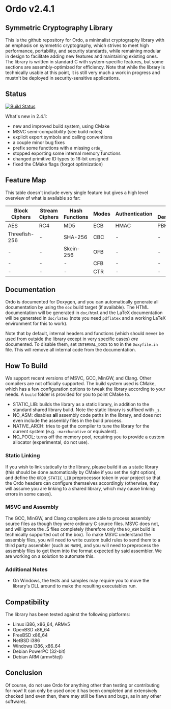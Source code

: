 Ordo v2.4.1
===========

Symmetric Cryptography Library
------------------------------

This is the github repository for Ordo, a minimalist cryptography library with an emphasis on symmetric cryptography, which strives to meet high performance, portability, and security standards, while remaining modular in design to facilitate adding new features and maintaining existing ones. The library is written in standard C with system-specific features, but some sections are assembly-optimized for efficiency. Note that while the library is technically usable at this point, it is still very much a work in progress and mustn't be deployed in security-sensitive applications.

Status
------

[![Build Status](https://travis-ci.org/TomCrypto/Ordo.png?branch=master)](https://travis-ci.org/TomCrypto/Ordo)

What's new in 2.4.1:
 - new and improved build system, using CMake
 - MSVC semi-compatibility (see build notes)
 - explicit export symbols and calling conventions
 - a couple minor bug fixes
 - prefix some functions with a missing `ordo_`
 - stopped exporting some internal memory functions
 - changed primitive ID types to 16-bit unsigned
 - fixed the CMake flags (forgot optimization)

Feature Map
-----------

This table doesn't include every single feature but gives a high level overview of what is available so far:

 Block Ciphers | Stream Ciphers | Hash Functions | Modes | Authentication | Key Derivation | Misc
 ------------- | -------------- | -------------- | ----- | -------------- | -------------- | ----
 AES           | RC4            | MD5            | ECB   | HMAC           | PBKDF2         | CSPRNG
 Threefish-256 | -              | SHA-256        | CBC   | -              | -              | -
 -             | -              | Skein-256      | OFB   | -              | -              | -
 -             | -              | -              | CFB   | -              | -              | -
 -             | -              | -              | CTR   | -              | -              | -

Documentation
-------------

Ordo is documented for Doxygen, and you can automatically generate all documentation by using the `doc` build target (if available). The HTML documentation will be generated in `doc/html` and the LaTeX documentation will be generated in `doc/latex` (note you need `pdflatex` and a working LaTeX environment for this to work).

Note that by default, internal headers and functions (which should never be used from outside the library except in very specific cases) *are* documented. To disable them, set `INTERNAL_DOCS` to `NO` in the `Doxyfile.in` file. This will remove all internal code from the documentation.

How To Build
------------

We support recent versions of MSVC, GCC, MinGW, and Clang. Other compilers are not officially supported. The build system used is CMake, which has a few configuration options to tweak the library according to your needs. A `build` folder is provided for you to point CMake to.

- STATIC_LIB: builds the library as a static library, in addition to the standard shared library build. Note the static library is suffixed with `_s`.
- NO_ASM: disables **all** assembly code paths in the library, and does not even include the assembly files in the build process.
- NATIVE_ARCH: tries to get the compiler to tune the library for the current system (e.g. `-march=native` or equivalent).
- NO_POOL: turns off the memory pool, requiring you to provide a custom allocator (experimental, do not use).

### Static Linking

If you wish to link statically to the library, please build it as a static library (this should be done automatically by CMake if you set the right option), and define the `ORDO_STATIC_LIB` preprocessor token in your project so that the Ordo headers can configure themselves accordingly (otherwise, they will assume you are linking to a shared library, which may cause linking errors in some cases).

### MSVC and Assembly

The GCC, MinGW, and Clang compilers are able to process assembly source files as though they were ordinary C source files. MSVC does not, and will ignore the .S files completely (therefore only the `NO_ASM` build is technically supported out of the box). To make MSVC understand the assembly files, you will need to write custom build rules to send them to a third party assembler (such as `NASM`), and you will need to preprocess the assembly files to get them into the format expected by said assembler. We are working on a solution to automate this.

### Additional Notes

- On Windows, the tests and samples may require you to move the library's DLL around to make the resulting executables run.

Compatibility
-------------

The library has been tested against the following platforms:

* Linux i386, x86_64, ARMv5
* OpenBSD x86_64
* FreeBSD x86_64
* NetBSD i386
* Windows i386, x86_64
* Debian PowerPC (32-bit)
* Debian ARM (armv5tejl)

Conclusion
----------

Of course, do not use Ordo for anything other than testing or contributing for now! It can only be used once it has been completed and extensively checked (and even then, there may still be flaws and bugs, as in any other software).
